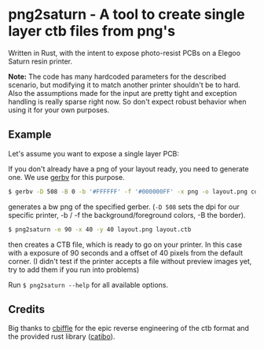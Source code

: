 # png2saturn - A tool to create single layer ctb files from png's
Written in Rust, with the intent to expose photo-resist PCBs on a Elegoo Saturn resin printer.

__Note:__ The code has many hardcoded parameters for the described scenario, but modifying it to match another printer shouldn't be to hard.
Also the assumptions made for the input are pretty tight and exception handling is really sparse right now.
So don't expect robust behavior when using it for your own purposes.

## Example
Let's assume you want to expose a single layer PCB:

If you don't already have a png of your layout ready, you need to generate one.
We use [gerbv](https://gerbv.github.io/) for this purpose.

```bash
$ gerbv -D 508 -B 0 -b '#FFFFFF' -f '#000000FF' -x png -o layout.png copper_layer.gbr
```
generates a bw png of the specified gerber.
(`-D 508` sets the dpi for our specific printer, -b / -f the background/foreground colors, -B the border).

```bash
$ png2saturn -e 90 -x 40 -y 40 layout.png layout.ctb
```
then creates a CTB file, which is ready to go on your printer.
In this case with a exposure of 90 seconds and a offset of 40 pixels from the default corner.
(I didn't test if the printer accepts a file without preview images yet, try to add them if you run into problems)

Run `$ png2saturn --help` for all available options.

## Credits
Big thanks to [cbiffle](https://github.com/cbiffle) for the epic reverse engineering of the ctb format and the provided rust library ([catibo](https://github.com/cbiffle/catibo)).
